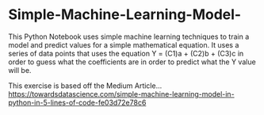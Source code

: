 # Simple-Machine-Learning-Model-
This Python Notebook uses simple machine learning techniques to train a model and predict values for a simple mathematical equation. It uses a series of data points that uses the equation Y = (C1)a + (C2)b + (C3)c in order to guess what the coefficients are in order to predict what the Y value will be. 

This exercise is based off the Medium Article...
https://towardsdatascience.com/simple-machine-learning-model-in-python-in-5-lines-of-code-fe03d72e78c6



